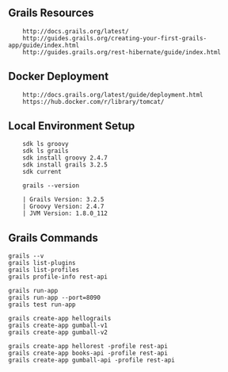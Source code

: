 
## Grails Resources

		http://docs.grails.org/latest/
		http://guides.grails.org/creating-your-first-grails-app/guide/index.html
		http://guides.grails.org/rest-hibernate/guide/index.html
		

## Docker Deployment

    	http://docs.grails.org/latest/guide/deployment.html
		https://hub.docker.com/r/library/tomcat/

## Local Environment Setup

		sdk ls groovy
		sdk ls grails
	   	sdk install groovy 2.4.7
	   	sdk install grails 3.2.5
	   	sdk current

	   	grails --version
	    
		| Grails Version: 3.2.5
		| Groovy Version: 2.4.7
		| JVM Version: 1.8.0_112
	    
	    
## Grails Commands

	grails --v
	grails list-plugins
	grails list-profiles
	grails profile-info rest-api
	 
	grails run-app
	grails run-app --port=8090
	grails test run-app
	 
	grails create-app hellograils
	grails create-app gumball-v1
	grails create-app gumball-v2

	grails create-app hellorest -profile rest-api
	grails create-app books-api -profile rest-api
	grails create-app gumball-api -profile rest-api

	 





